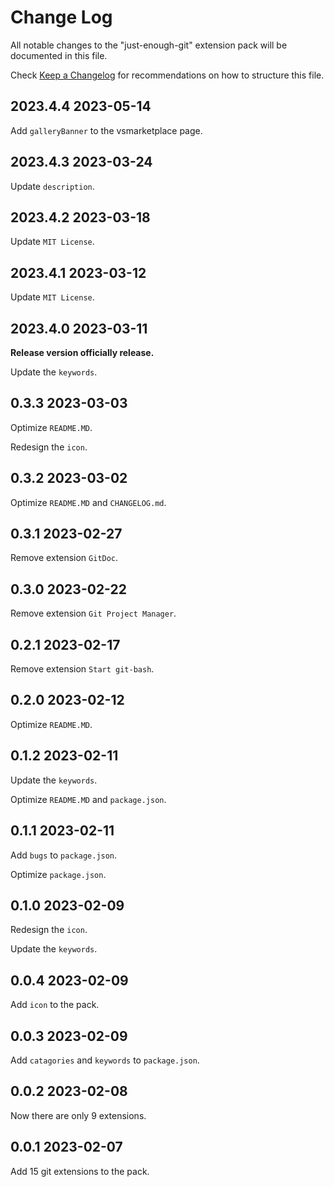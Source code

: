 # Change Log

All notable changes to the "just-enough-git" extension pack will be documented in this file.

Check [Keep a Changelog](http://keepachangelog.com/) for recommendations on how to structure this file.

## 2023.4.4 2023-05-14

Add `galleryBanner` to the vsmarketplace page.

## 2023.4.3 2023-03-24

Update `description`.

## 2023.4.2 2023-03-18

Update `MIT License`.

## 2023.4.1 2023-03-12

Update `MIT License`.

## 2023.4.0 2023-03-11

**Release version officially release.**

Update the `keywords`.

## 0.3.3 2023-03-03

Optimize `README.MD`.

Redesign the `icon`.

## 0.3.2 2023-03-02

Optimize `README.MD` and `CHANGELOG.md`.

## 0.3.1 2023-02-27

Remove extension `GitDoc`.

## 0.3.0 2023-02-22

Remove extension `Git Project Manager`.

## 0.2.1 2023-02-17

Remove extension `Start git-bash`.

## 0.2.0 2023-02-12

Optimize `README.MD`.

## 0.1.2 2023-02-11

Update the `keywords`.

Optimize `README.MD` and `package.json`.

## 0.1.1 2023-02-11

Add `bugs` to `package.json`.

Optimize `package.json`.

## 0.1.0 2023-02-09

Redesign the `icon`.

Update the `keywords`.

## 0.0.4 2023-02-09

Add `icon` to the pack.

## 0.0.3 2023-02-09

Add `catagories` and `keywords` to `package.json`.

## 0.0.2 2023-02-08

Now there are only 9 extensions.

## 0.0.1 2023-02-07

Add 15 git extensions to the pack.
